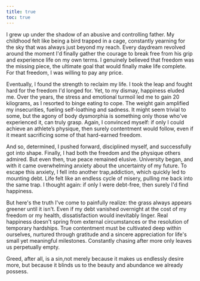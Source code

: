 ```yaml
---
title: true
toc: true
---
```

I grew up under the shadow of an abusive and controlling father. My childhood felt like being a bird trapped in a cage, constantly yearning for the sky that was always just beyond my reach. Every daydream revolved around the moment I'd finally gather the courage to break free from his grip and experience life on my own terms. I genuinely believed that freedom was the missing piece, the ultimate goal that would finally make life complete. For that freedom, I was willing to pay any price.

Eventually, I found the strength to reclaim my life. I took the leap and fought hard for the freedom I'd longed for. Yet, to my dismay, happiness eluded me. Over the years, the stress and emotional turmoil led me to gain 20 kilograms, as I resorted to binge eating to cope. The weight gain amplified my insecurities, fueling self-loathing and sadness. It might seem trivial to some, but the agony of body dysmorphia is something only those who've experienced it, can truly grasp. Again, I convinced myself: if only I could achieve an athlete’s physique, then surely contentment would follow, even if it meant sacrificing some of that hard-earned freedom.

And so, determined, I pushed forward, disciplined myself, and successfully got into shape. Finally, I had both the freedom and the physique others admired. But even then, true peace remained elusive. University began, and with it came overwhelming anxiety about the uncertainty of my future. To escape this anxiety, I fell into another trap,addiction, which quickly led to mounting debt. Life felt like an endless cycle of misery, pulling me back into the same trap. I thought again: if only I were debt-free, then surely I'd find happiness.

But here's the truth I've come to painfully realize: the grass always appears greener until it isn't. Even if my debt vanished overnight at the cost of my freedom or my health, dissatisfaction would inevitably linger. Real happiness doesn't spring from external circumstances or the resolution of temporary hardships. True contentment must be cultivated deep within ourselves, nurtured through gratitude and a sincere appreciation for life's small yet meaningful milestones. Constantly chasing after more only leaves us perpetually empty.

Greed, after all, is a sin,not merely because it makes us endlessly desire more, but because it blinds us to the beauty and abundance we already possess.
